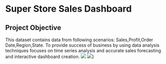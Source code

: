# Super Store Sales Dashboard

## Project Objective 

This dataset contains data from following scenarios: Sales,Profit,Order Date,Region,State.
To provide success of business by using data analysis techniques focuses on time series analysis
and accurate sales forecasting and interactive dashboard creation.
![](https://github.com/priya606/PROJECTS/assets/72040405/5e835baa-805f-459b-9efc-0404dc0a11b8)
![](https://github.com/priya606/PROJECTS/assets/72040405/917c80b4-da9e-4bea-ab1d-df7d8061b4f5))
